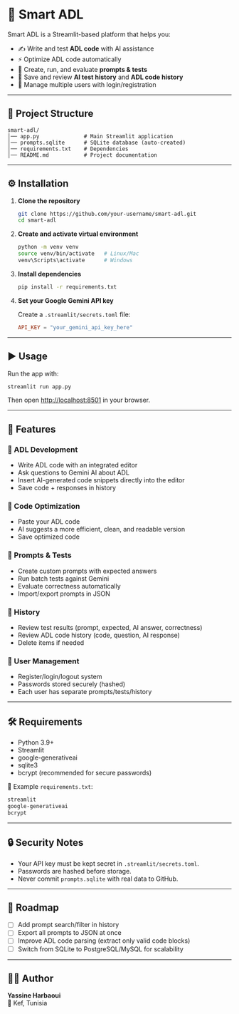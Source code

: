 # 🚀 Smart ADL

Smart ADL is a Streamlit-based platform that helps you:
- ✍️ Write and test **ADL code** with AI assistance
- ⚡ Optimize ADL code automatically
- 🧪 Create, run, and evaluate **prompts & tests**
- 📜 Save and review **AI test history** and **ADL code history**
- 👥 Manage multiple users with login/registration

---

## 📂 Project Structure

```
smart-adl/
│── app.py              # Main Streamlit application
│── prompts.sqlite      # SQLite database (auto-created)
│── requirements.txt    # Dependencies
│── README.md           # Project documentation
```

---

## ⚙️ Installation

1. **Clone the repository**
   ```bash
   git clone https://github.com/your-username/smart-adl.git
   cd smart-adl
   ```

2. **Create and activate virtual environment**
   ```bash
   python -m venv venv
   source venv/bin/activate   # Linux/Mac
   venv\Scripts\activate      # Windows
   ```

3. **Install dependencies**
   ```bash
   pip install -r requirements.txt
   ```

4. **Set your Google Gemini API key**

   Create a `.streamlit/secrets.toml` file:
   ```toml
   API_KEY = "your_gemini_api_key_here"
   ```

---

## ▶️ Usage

Run the app with:
```bash
streamlit run app.py
```

Then open [http://localhost:8501](http://localhost:8501) in your browser.

---

## 📖 Features

### 🔹 ADL Development
- Write ADL code with an integrated editor
- Ask questions to Gemini AI about ADL
- Insert AI-generated code snippets directly into the editor
- Save code + responses in history

### 🔹 Code Optimization
- Paste your ADL code
- AI suggests a more efficient, clean, and readable version
- Save optimized code

### 🔹 Prompts & Tests
- Create custom prompts with expected answers
- Run batch tests against Gemini
- Evaluate correctness automatically
- Import/export prompts in JSON

### 🔹 History
- Review test results (prompt, expected, AI answer, correctness)
- Review ADL code history (code, question, AI response)
- Delete items if needed

### 🔹 User Management
- Register/login/logout system
- Passwords stored securely (hashed)
- Each user has separate prompts/tests/history

---

## 🛠️ Requirements

- Python 3.9+
- Streamlit
- google-generativeai
- sqlite3
- bcrypt (recommended for secure passwords)

📌 Example `requirements.txt`:
```txt
streamlit
google-generativeai
bcrypt
```

---

## 🔒 Security Notes

- Your API key must be kept secret in `.streamlit/secrets.toml`.
- Passwords are hashed before storage.
- Never commit `prompts.sqlite` with real data to GitHub.

---

## 📌 Roadmap

- [ ] Add prompt search/filter in history
- [ ] Export all prompts to JSON at once
- [ ] Improve ADL code parsing (extract only valid code blocks)
- [ ] Switch from SQLite to PostgreSQL/MySQL for scalability

---

## 👨‍💻 Author

**Yassine Harbaoui**  
📍 Kef, Tunisia  
